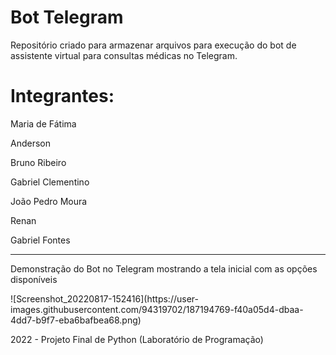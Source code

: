 # Bot Telegram

Repositório criado para armazenar arquivos para execução do bot de assistente virtual para consultas médicas no Telegram. 

# Integrantes: 

<p>Maria de Fátima</p>
<p>Anderson</p>
<p>Bruno Ribeiro</p>
<p>Gabriel Clementino</p>
<p>João Pedro Moura</p>
<p>Renan</p>
<p>Gabriel Fontes</p>
<hr>

<p>Demonstração do Bot no Telegram mostrando a tela inicial com as opções disponíveis</p>
![Screenshot_20220817-152416](https://user-images.githubusercontent.com/94319702/187194769-f40a05d4-dbaa-4dd7-b9f7-eba6bafbea68.png)


2022 - Projeto Final de Python (Laboratório de Programação)


